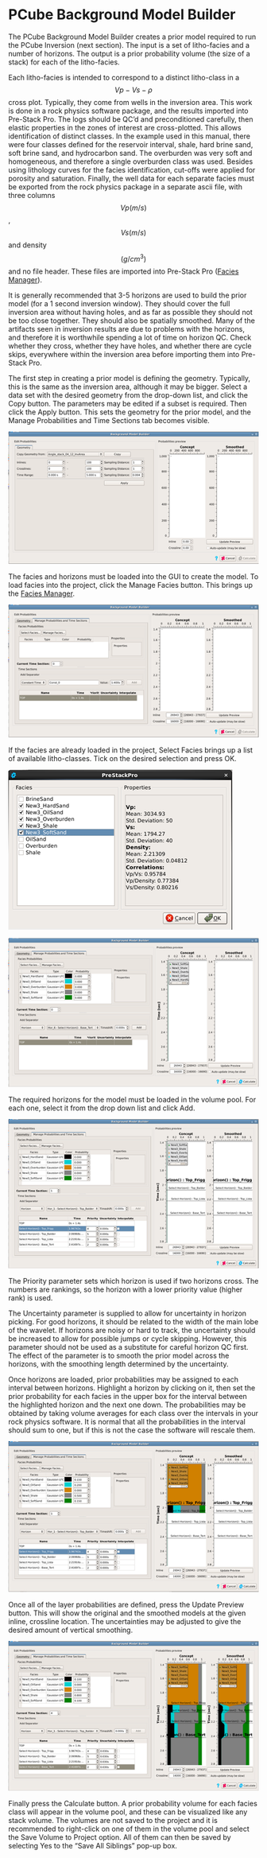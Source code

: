 # PCube Background Model Builder

The PCube Background Model Builder creates a prior model required to run the PCube Inversion \(next section\). The input is a set of litho-facies and a number of horizons. The output is a prior probability volume \(the size of a stack\) for each of the litho-facies.

Each litho-facies is intended to correspond to a distinct litho-class in a $$Vp-Vs-\rho$$ cross plot. Typically, they come from wells in the inversion area. This work is done in a rock physics software package, and the results imported into Pre-Stack Pro. The logs should be QC’d and preconditioned carefully, then elastic properties in the zones of interest are cross-plotted. This allows identification of distinct classes. In the example used in this manual, there were four classes defined for the reservoir interval, shale, hard brine sand, soft brine sand, and hydrocarbon sand. The overburden was very soft and homogeneous, and therefore a single overburden class was used. Besides using lithology curves for the facies identification, cut-offs were applied for porosity and saturation. Finally, the well data for each separate facies must be exported from the rock physics package in a separate ascii file, with three columns $$Vp (m/s)$$, $$Vs (m/s)$$ and density $$(g/cm^3)$$ and no file header. These files are imported into Pre-Stack Pro \([Facies Manager](../../utilities_and_setting/manage_facies.md)\).

It is generally recommended that 3-5 horizons are used to build the prior model \(for a 1 second inversion window\). They should cover the full inversion area without having holes, and as far as possible they should not be too close together. They should also be spatially smoothed. Many of the artifacts seen in inversion results are due to problems with the horizons, and therefore it is worthwhile spending a lot of time on horizon QC. Check whether they cross, whether they have holes, and whether there are cycle skips, everywhere within the inversion area before importing them into Pre-Stack Pro.

The first step in creating a prior model is defining the geometry. Typically, this is the same as the inversion area, although it may be bigger. Select a data set with the desired geometry from the drop-down list, and click the Copy button. The parameters may be edited if a subset is required. Then click the Apply button. This sets the geometry for the prior model, and the Manage Probabilities and Time Sections tab becomes visible.

![](../../.gitbook/assets/005_interpretation.png)

The facies and horizons must be loaded into the GUI to create the model. To load facies into the project, click the Manage Facies button. This brings up the [Facies Manager](../../utilities_and_setting/manage_facies.md).

![](../../.gitbook/assets/006_interpretation.png)

If the facies are already loaded in the project, Select Facies brings up a list of available litho-classes. Tick on the desired selection and press OK.

![](../../.gitbook/assets/007_interpretation.png)

![](../../.gitbook/assets/008_interpretation.png)

The required horizons for the model must be loaded in the volume pool. For each one, select it from the drop down list and click Add.

![](../../.gitbook/assets/009_interpretation.png)

The Priority parameter sets which horizon is used if two horizons cross. The numbers are rankings, so the horizon with a lower priority value \(higher rank\) is used.

The Uncertainty parameter is supplied to allow for uncertainty in horizon picking. For good horizons, it should be related to the width of the main lobe of the wavelet. If horizons are noisy or hard to track, the uncertainty should be increased to allow for possible jumps or cycle skipping. However, this parameter should not be used as a substitute for careful horizon QC first. The effect of the parameter is to smooth the prior model across the horizons, with the smoothing length determined by the uncertainty.

Once horizons are loaded, prior probabilities may be assigned to each interval between horizons. Highlight a horizon by clicking on it, then set the prior probability for each facies in the upper box for the interval between the highlighted horizon and the next one down. The probabilities may be obtained by taking volume averages for each class over the intervals in your rock physics software. It is normal that all the probabilities in the interval should sum to one, but if this is not the case the software will rescale them.

![](../../.gitbook/assets/010_interpretation.png)

Once all of the layer probabilities are defined, press the Update Preview button. This will show the original and the smoothed models at the given inline, crossline location. The uncertainties may be adjusted to give the desired amount of vertical smoothing.

![](../../.gitbook/assets/011_interpretation.png)

Finally press the Calculate button. A prior probability volume for each facies class will appear in the volume pool, and these can be visualized like any stack volume. The volumes are not saved to the project and it is recommended to right-click on one of them in the volume pool and select the Save Volume to Project option. All of them can then be saved by selecting Yes to the “Save All Siblings” pop-up box.

